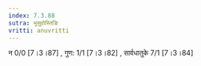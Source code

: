 ```yaml
---
index: 7.3.88
sutra: भूसुवोस्तिङि
vritti: anuvritti
---
```


न 0/0 [7।3।87] , गुण: 1/1 [7।3।82] , सार्वधातुके 7/1 [7।3।84]